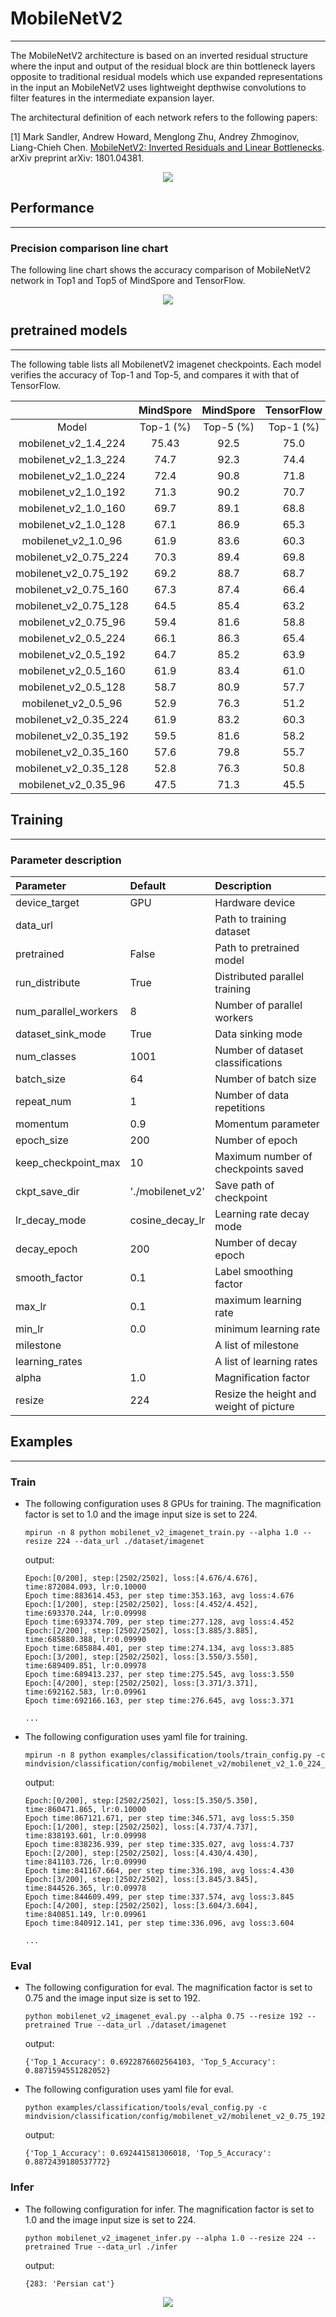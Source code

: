 # MobileNetV2

***

The MobileNetV2 architecture is based on an inverted residual structure where the input and output of the residual block are thin bottleneck layers opposite to traditional residual models which use expanded representations in the input an MobileNetV2 uses lightweight depthwise convolutions to filter features in the intermediate expansion layer.

The architectural definition of each network refers to the following papers:

[1] Mark Sandler, Andrew Howard, Menglong Zhu, Andrey Zhmoginov, Liang-Chieh Chen. [MobileNetV2: Inverted Residuals and Linear Bottlenecks](https://arxiv.org/pdf/1801.04381.pdf). arXiv preprint arXiv: 1801.04381.

<div align=center><img src="./images/mobilenetv2_structure.png"></div>

## Performance

***

### Precision comparison line chart

The following line chart shows the accuracy comparison of MobileNetV2 network in Top1 and Top5 of MindSpore and TensorFlow.

<div align=center><img src="./images/mobilenetv2_accuracy.png"></div>

## pretrained models

***

The following table lists all MobilenetV2 imagenet checkpoints. Each model verifies the accuracy
of Top-1 and Top-5, and compares it with that of TensorFlow.

|  | MindSpore | MindSpore | TensorFlow | TensorFlow |||
|:-----:|:---------:|:--------:|:---------:|:---------:|:---------:|:---------:|
| Model | Top-1 (%) | Top-5 (%) | Top-1 (%) | Top-5 (%) | Download | Config |
| mobilenet_v2_1.4_224 | 75.43 | 92.5 | 75.0 | 92.5 | [model](https://download.mindspore.cn/vision/classification/mobilenet_v2_1.4_224.ckpt) | [config](../../../mindvision/classification/config/mobilenet_v2/mobilenet_v2_1.4_224_imagenet2012.yaml) |
| mobilenet_v2_1.3_224 | 74.7 | 92.3 | 74.4 | 92.1 | [model](https://download.mindspore.cn/vision/classification/mobilenet_v2_1.3_224.ckpt) | [config](../../../mindvision/classification/config/mobilenet_v2/mobilenet_v2_1.3_224_imagenet2012.yaml) |
| mobilenet_v2_1.0_224 | 72.4 | 90.8 | 71.8 | 91.0 | [model](https://download.mindspore.cn/vision/classification/mobilenet_v2_1.0_224.ckpt) | [config](../../../mindvision/classification/config/mobilenet_v2/mobilenet_v2_1.0_224_imagenet2012.yaml) |
| mobilenet_v2_1.0_192 | 71.3 | 90.2 | 70.7 | 90.1 | [model](https://download.mindspore.cn/vision/classification/mobilenet_v2_1.0_192.ckpt) | [config](../../../mindvision/classification/config/mobilenet_v2/mobilenet_v2_1.0_192_imagenet2012.yaml) |
| mobilenet_v2_1.0_160 | 69.7 | 89.1 | 68.8 | 89.0 | [model](https://download.mindspore.cn/vision/classification/mobilenet_v2_1.0_160.ckpt) | [config](../../../mindvision/classification/config/mobilenet_v2/mobilenet_v2_1.0_160_imagenet2012.yaml) |
| mobilenet_v2_1.0_128 | 67.1 | 86.9 | 65.3 | 86.9 | [model](https://download.mindspore.cn/vision/classification/mobilenet_v2_1.0_128.ckpt) | [config](../../../mindvision/classification/config/mobilenet_v2/mobilenet_v2_1.0_128_imagenet2012.yaml) |
| mobilenet_v2_1.0_96 | 61.9 | 83.6 | 60.3 | 83.2 | [model](https://download.mindspore.cn/vision/classification/mobilenet_v2_1.0_96.ckpt) | [config](../../../mindvision/classification/config/mobilenet_v2/mobilenet_v2_1.0_96_imagenet2012.yaml) |
| mobilenet_v2_0.75_224 | 70.3 | 89.4 | 69.8 | 89.6 | [model](https://download.mindspore.cn/vision/classification/mobilenet_v2_0.75_224.ckpt) | [config](../../../mindvision/classification/config/mobilenet_v2/mobilenet_v2_0.75_224_imagenet2012.yaml) |
| mobilenet_v2_0.75_192 | 69.2 | 88.7 | 68.7 | 88.9 | [model](https://download.mindspore.cn/vision/classification/mobilenet_v2_0.75_192.ckpt) | [config](../../../mindvision/classification/config/mobilenet_v2/mobilenet_v2_0.75_192_imagenet2012.yaml) |
| mobilenet_v2_0.75_160 | 67.3 | 87.4 | 66.4 | 87.3 | [model](https://download.mindspore.cn/vision/classification/mobilenet_v2_0.75_160.ckpt) | [config](../../../mindvision/classification/config/mobilenet_v2/mobilenet_v2_0.75_160_imagenet2012.yaml) |
| mobilenet_v2_0.75_128 | 64.5 | 85.4 | 63.2 | 85.3 | [model](https://download.mindspore.cn/vision/classification/mobilenet_v2_0.75_128.ckpt) | [config](../../../mindvision/classification/config/mobilenet_v2/mobilenet_v2_0.75_128_imagenet2012.yaml) |
| mobilenet_v2_0.75_96 | 59.4 | 81.6 | 58.8 | 81.6 | [model](https://download.mindspore.cn/vision/classification/mobilenet_v2_0.75_96.ckpt) | [config](../../../mindvision/classification/config/mobilenet_v2/mobilenet_v2_0.75_96_imagenet2012.yaml) |
| mobilenet_v2_0.5_224 | 66.1 | 86.3 | 65.4 | 86.4 | [model](https://download.mindspore.cn/vision/classification/mobilenet_v2_0.5_224.ckpt) | [config](../../../mindvision/classification/config/mobilenet_v2/mobilenet_v2_0.5_224_imagenet2012.yaml) |
| mobilenet_v2_0.5_192 | 64.7 | 85.2 | 63.9 | 85.4 | [model](https://download.mindspore.cn/vision/classification/mobilenet_v2_0.5_192.ckpt) | [config](../../../mindvision/classification/config/mobilenet_v2/mobilenet_v2_0.5_192_imagenet2012.yaml) |
| mobilenet_v2_0.5_160 | 61.9 | 83.4 | 61.0 | 83.2 | [model](https://download.mindspore.cn/vision/classification/mobilenet_v2_0.5_160.ckpt) | [config](../../../mindvision/classification/config/mobilenet_v2/mobilenet_v2_0.5_160_imagenet2012.yaml) |
| mobilenet_v2_0.5_128 | 58.7 | 80.9 | 57.7 | 80.8 | [model](https://download.mindspore.cn/vision/classification/mobilenet_v2_0.5_128.ckpt) | [config](../../../mindvision/classification/config/mobilenet_v2/mobilenet_v2_0.5_128_imagenet2012.yaml) |
| mobilenet_v2_0.5_96 | 52.9 | 76.3 | 51.2 | 75.8 | [model](https://download.mindspore.cn/vision/classification/mobilenet_v2_0.5_96.ckpt) | [config](../../../mindvision/classification/config/mobilenet_v2/mobilenet_v2_0.5_96_imagenet2012.yaml) |
| mobilenet_v2_0.35_224 | 61.9 | 83.2 | 60.3 | 82.9 | [model](https://download.mindspore.cn/vision/classification/mobilenet_v2_0.35_224.ckpt) | [config](../../../mindvision/classification/config/mobilenet_v2/mobilenet_v2_0.35_224_imagenet2012.yaml) |
| mobilenet_v2_0.35_192 | 59.5 | 81.6 | 58.2 | 81.2 | [model](https://download.mindspore.cn/vision/classification/mobilenet_v2_0.35_192.ckpt) | [config](../../../mindvision/classification/config/mobilenet_v2/mobilenet_v2_0.35_192_imagenet2012.yaml) |
| mobilenet_v2_0.35_160 | 57.6 | 79.8 | 55.7 | 79.1 | [model](https://download.mindspore.cn/vision/classification/mobilenet_v2_0.35_160.ckpt) | [config](../../../mindvision/classification/config/mobilenet_v2/mobilenet_v2_0.35_160_imagenet2012.yaml) |
| mobilenet_v2_0.35_128 | 52.8 | 76.3 | 50.8 | 75.0 | [model](https://download.mindspore.cn/vision/classification/mobilenet_v2_0.35_128.ckpt) | [config](../../../mindvision/classification/config/mobilenet_v2/mobilenet_v2_0.35_128_imagenet2012.yaml) |
| mobilenet_v2_0.35_96 | 47.5 | 71.3 | 45.5 | 70.4 | [model](https://download.mindspore.cn/vision/classification/mobilenet_v2_0.35_96.ckpt) | [config](../../../mindvision/classification/config/mobilenet_v2/mobilenet_v2_0.35_96_imagenet2012.yaml) |

## Training

***

### Parameter description

| Parameter | Default | Description |
|:-----|:---------|:--------|
| device_target | GPU | Hardware device |
| data_url |  | Path to training dataset |
| pretrained | False | Path to pretrained model |
| run_distribute | True | Distributed parallel training |
| num_parallel_workers | 8 | Number of parallel workers |
| dataset_sink_mode | True | Data sinking mode |
| num_classes | 1001 | Number of dataset classifications |
| batch_size | 64 | Number of batch size |
| repeat_num | 1 | Number of data repetitions |
| momentum | 0.9 | Momentum parameter |
| epoch_size | 200 | Number of epoch |
| keep_checkpoint_max | 10 | Maximum number of checkpoints saved |
| ckpt_save_dir | './mobilenet_v2' | Save path of checkpoint |
| lr_decay_mode | cosine_decay_lr | Learning rate decay mode |
| decay_epoch | 200 | Number of decay epoch |
| smooth_factor | 0.1 | Label smoothing factor |
| max_lr | 0.1 | maximum learning rate |
| min_lr | 0.0 | minimum learning rate |
| milestone |  | A list of milestone |
| learning_rates |  | A list of learning rates |
| alpha | 1.0 | Magnification factor |
| resize | 224 | Resize the height and weight of picture |

## Examples

***

### Train

- The following configuration uses 8 GPUs for training. The magnification factor is set to 1.0 and the image input size is set to 224.

  ```shell
  mpirun -n 8 python mobilenet_v2_imagenet_train.py --alpha 1.0 --resize 224 --data_url ./dataset/imagenet
  ```

  output:

  ```text
  Epoch:[0/200], step:[2502/2502], loss:[4.676/4.676], time:872084.093, lr:0.10000
  Epoch time:883614.453, per step time:353.163, avg loss:4.676
  Epoch:[1/200], step:[2502/2502], loss:[4.452/4.452], time:693370.244, lr:0.09998
  Epoch time:693374.709, per step time:277.128, avg loss:4.452
  Epoch:[2/200], step:[2502/2502], loss:[3.885/3.885], time:685880.388, lr:0.09990
  Epoch time:685884.401, per step time:274.134, avg loss:3.885
  Epoch:[3/200], step:[2502/2502], loss:[3.550/3.550], time:689409.851, lr:0.09978
  Epoch time:689413.237, per step time:275.545, avg loss:3.550
  Epoch:[4/200], step:[2502/2502], loss:[3.371/3.371], time:692162.583, lr:0.09961
  Epoch time:692166.163, per step time:276.645, avg loss:3.371

  ...
  ```

- The following configuration uses yaml file for training.

  ```shell
  mpirun -n 8 python examples/classification/tools/train_config.py -c mindvision/classification/config/mobilenet_v2/mobilenet_v2_1.0_224_imagenet2012.yaml
  ```  

  output:

  ```text
  Epoch:[0/200], step:[2502/2502], loss:[5.350/5.350], time:860471.865, lr:0.10000
  Epoch time:867121.671, per step time:346.571, avg loss:5.350
  Epoch:[1/200], step:[2502/2502], loss:[4.737/4.737], time:838193.601, lr:0.09998
  Epoch time:838236.939, per step time:335.027, avg loss:4.737
  Epoch:[2/200], step:[2502/2502], loss:[4.430/4.430], time:841103.726, lr:0.09990
  Epoch time:841167.664, per step time:336.198, avg loss:4.430
  Epoch:[3/200], step:[2502/2502], loss:[3.845/3.845], time:844526.365, lr:0.09978
  Epoch time:844609.499, per step time:337.574, avg loss:3.845
  Epoch:[4/200], step:[2502/2502], loss:[3.604/3.604], time:840851.149, lr:0.09961
  Epoch time:840912.141, per step time:336.096, avg loss:3.604

  ...
  ```

### Eval

- The following configuration for eval. The magnification factor is set to 0.75 and the image input size is set to 192.

  ```shell
  python mobilenet_v2_imagenet_eval.py --alpha 0.75 --resize 192 --pretrained True --data_url ./dataset/imagenet
  ```

  output:

  ```text
  {'Top_1_Accuracy': 0.6922876602564103, 'Top_5_Accuracy': 0.8871594551282052}
  ```

- The following configuration uses yaml file for eval.

  ```shell
  python examples/classification/tools/eval_config.py -c mindvision/classification/config/mobilenet_v2/mobilenet_v2_0.75_192_imagenet2012.yaml
  ```

  output:

  ```text
  {'Top_1_Accuracy': 0.692441581306018, 'Top_5_Accuracy': 0.8872439180537772}
  ```

### Infer

- The following configuration for infer. The magnification factor is set to 1.0 and the image input size is set to 224.

  ```shell
  python mobilenet_v2_imagenet_infer.py --alpha 1.0 --resize 224 --pretrained True --data_url ./infer
  ```

  output:

  ```text
  {283: 'Persian cat'}
  ```

<div align=center><img src="./images/mobilenetv2_infer.jpg"></div>
